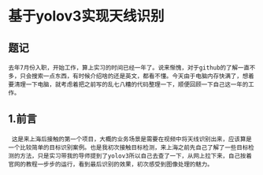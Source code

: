 # 基于yolov3实现天线识别
## 题记
    去年7月份入职，开始工作，算上实习的时间已经一年了。说来惭愧，对于github的了解一直不多，只会搜索一点东西，有时候介绍啥的还是英文，都看不懂。今天由于电脑内存快满了，想着要清理一下电脑，就考虑着把之前写的乱七八糟的代码整理一下，顺便回顾一下自己这一年的工作。
## 1.前言
     这是来上海后接触的第一个项目，大概的业务场景是需要在视频中将天线识别出来，应该算是一个比较简单的目标识别案例。也是我初次接触目标检测，来上海之前先自己了解了一些目标检测的方法，只是实习带我的导师提到了yolov3所以自己去查了一下，从网上拉下来，自己按着官网的教程一步步的运行，看到最后识别的效果，初次感受到图像处理的魅力。
